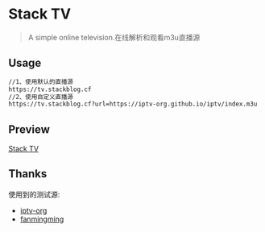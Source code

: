 # Stack TV

>  A simple online television.在线解析和观看m3u直播源

## Usage

```html
//1、使用默认的直播源
https://tv.stackblog.cf
//2、使用自定义直播源
https://tv.stackblog.cf?url=https://iptv-org.github.io/iptv/index.m3u
```

## Preview

[Stack TV](https://tv.stackblog.cf)

## Thanks

使用到的测试源:
- [iptv-org](https://github.com/iptv-org/iptv)
- [fanmingming](https://github.com/fanmingming/live)